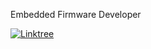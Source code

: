 Embedded Firmware Developer

[![Linktree](https://img.shields.io/badge/Linktree-%23000000.svg?logo=linktree&logoColor=white)](https://linktr.ee/sharanu.dibbadamani)
